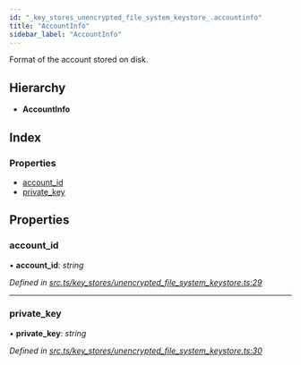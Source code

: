 ```yaml
---
id: "_key_stores_unencrypted_file_system_keystore_.accountinfo"
title: "AccountInfo"
sidebar_label: "AccountInfo"
---
```


Format of the account stored on disk.

## Hierarchy

* **AccountInfo**

## Index

### Properties

* [account_id](_key_stores_unencrypted_file_system_keystore_.accountinfo.md#account_id)
* [private_key](_key_stores_unencrypted_file_system_keystore_.accountinfo.md#private_key)

## Properties

###  account_id

• **account_id**: *string*

*Defined in [src.ts/key_stores/unencrypted_file_system_keystore.ts:29](https://github.com/nearprotocol/nearlib/blob/bf1ce09/src.ts/key_stores/unencrypted_file_system_keystore.ts#L29)*

___

###  private_key

• **private_key**: *string*

*Defined in [src.ts/key_stores/unencrypted_file_system_keystore.ts:30](https://github.com/nearprotocol/nearlib/blob/bf1ce09/src.ts/key_stores/unencrypted_file_system_keystore.ts#L30)*
